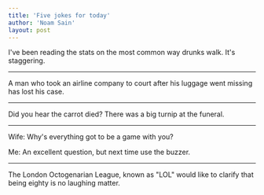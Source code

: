 ```yaml
---
title: 'Five jokes for today'
author: 'Noam Sain'
layout: post
---
```


I've been reading the stats on the most common way drunks walk. It's staggering.

---

A man who took an airline company to court after his luggage went missing has lost his case.

---

Did you hear the carrot died? There was a big turnip at the funeral.

---

Wife: Why's everything got to be a game with you?

Me: An excellent question, but next time use the buzzer.

---

The London Octogenarian League, known as "LOL" would like to clarify that being eighty is no laughing matter.
